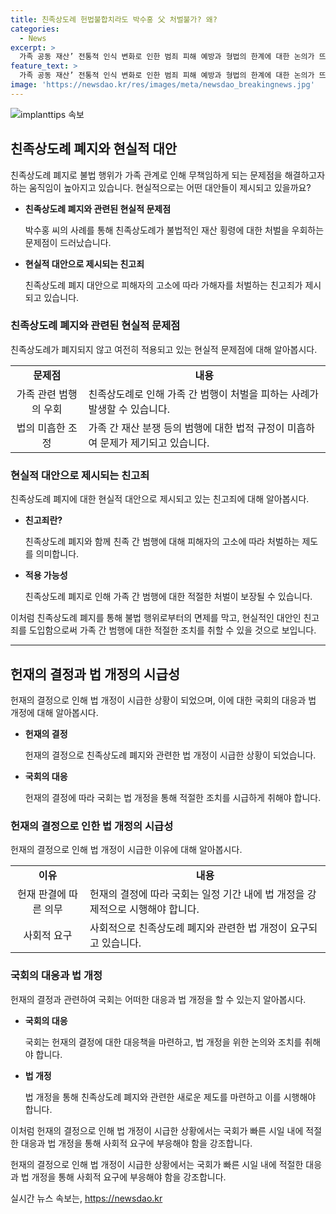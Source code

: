 ```yaml
---
title: 친족상도례 헌법불합치라도 박수홍 父 처벌불가? 왜?
categories:
  - News
excerpt: >
  가족 공동 재산’ 전통적 인식 변화로 인한 범죄 피해 예방과 형법의 한계에 대한 논의가 뜨거워지고 있다. 유명 방송인 박수홍 가족의 횡령 사건은 친족상도례 관련 헌법불합치 결정으로 주목받고 있다. 이에 따라 친족간 횡령 범행에 대한 처벌의 한계와 가해자의 형법 회피에 대한 우려가 제기되고 있다. 국회는 2025년 12월 31일까지 친족상도례 개선을 위한 법 개정을 해야 하며, 법조계에서는 친고죄로 변경하는 등 다양한 대안이 제시되고 있다. 헌재 역시 피해자의 의사표시를 소추조건으로 하는 등 여러 선택 가능성을 열어두고 있다.
feature_text: >
  가족 공동 재산’ 전통적 인식 변화로 인한 범죄 피해 예방과 형법의 한계에 대한 논의가 뜨거워지고 있다. 유명 방송인 박수홍 가족의 횡령 사건은 친족상도례 관련 헌법불합치 결정으로 주목받고 있다. 이에 따라 친족간 횡령 범행에 대한 처벌의 한계와 가해자의 형법 회피에 대한 우려가 제기되고 있다. 국회는 2025년 12월 31일까지 친족상도례 개선을 위한 법 개정을 해야 하며, 법조계에서는 친고죄로 변경하는 등 다양한 대안이 제시되고 있다. 헌재 역시 피해자의 의사표시를 소추조건으로 하는 등 여러 선택 가능성을 열어두고 있다.
image: 'https://newsdao.kr/res/images/meta/newsdao_breakingnews.jpg'
---
```


<p><img src="https://newsdao.kr/res/images/meta/newsdao_breakingnews.jpg" alt="implanttips 속보" /></p>

<h2 data-ke-size="size26">친족상도례 폐지와 현실적 대안</h2>

<p data-ke-size="size16">친족상도례 폐지로 불법 행위가 가족 관계로 인해 무책임하게 되는 문제점을 해결하고자 하는 움직임이 높아지고 있습니다. 현실적으로는 어떤 대안들이 제시되고 있을까요?</p>

<ul>
    <li><b>친족상도례 폐지와 관련된 현실적 문제점</b></li>
    <p>박수홍 씨의 사례를 통해 친족상도례가 불법적인 재산 횡령에 대한 처벌을 우회하는 문제점이 드러났습니다.</p>
    <li><b>현실적 대안으로 제시되는 친고죄</b></li>
    <p>친족상도례 폐지 대안으로 피해자의 고소에 따라 가해자를 처벌하는 친고죄가 제시되고 있습니다.</p>
</ul>

<h3 data-ke-size="size24">친족상도례 폐지와 관련된 현실적 문제점</h3>

<p data-ke-size="size16">친족상도례가 폐지되지 않고 여전히 적용되고 있는 현실적 문제점에 대해 알아봅시다.</p>

<table>
    <tr>
        <td style="text-align: center; height: 17px;"><b>문제점</b></td>
        <td style="text-align: center; height: 17px;"><b>내용</b></td>
    </tr>
    <tr>
        <td style="text-align: center; height: 17px;">가족 관련 범행의 우회</td>
        <td>친족상도례로 인해 가족 간 범행이 처벌을 피하는 사례가 발생할 수 있습니다.</td>
    </tr>
    <tr>
        <td style="text-align: center; height: 17px;">법의 미흡한 조정</td>
        <td>가족 간 재산 분쟁 등의 범행에 대한 법적 규정이 미흡하여 문제가 제기되고 있습니다.</td>
    </tr>
</table>

<h3 data-ke-size="size24">현실적 대안으로 제시되는 친고죄</h3>

<p data-ke-size="size16">친족상도례 폐지에 대한 현실적 대안으로 제시되고 있는 친고죄에 대해 알아봅시다.</p>

<ul>
    <li><b>친고죄란?</b></li>
    <p>친족상도례 폐지와 함께 친족 간 범행에 대해 피해자의 고소에 따라 처벌하는 제도를 의미합니다.</p>
    <li><b>적용 가능성</b></li>
    <p>친족상도례 폐지로 인해 가족 간 범행에 대한 적절한 처벌이 보장될 수 있습니다.</p>
</ul>

<p data-ke-size="size16">이처럼 친족상도례 폐지를 통해 불법 행위로부터의 면제를 막고, 현실적인 대안인 친고죄를 도입함으로써 가족 간 범행에 대한 적절한 조치를 취할 수 있을 것으로 보입니다.</p>

<hr>

<h2 data-ke-size="size26">헌재의 결정과 법 개정의 시급성</h2>

<p data-ke-size="size16">헌재의 결정으로 인해 법 개정이 시급한 상황이 되었으며, 이에 대한 국회의 대응과 법 개정에 대해 알아봅시다.</p>

<ul>
    <li><b>헌재의 결정</b></li>
    <p>헌재의 결정으로 친족상도례 폐지와 관련한 법 개정이 시급한 상황이 되었습니다.</p>
    <li><b>국회의 대응</b></li>
    <p>헌재의 결정에 따라 국회는 법 개정을 통해 적절한 조치를 시급하게 취해야 합니다.</p>
</ul>

<h3 data-ke-size="size24">헌재의 결정으로 인한 법 개정의 시급성</h3>

<p data-ke-size="size16">헌재의 결정으로 인해 법 개정이 시급한 이유에 대해 알아봅시다.</p>

<table>
    <tr>
        <td style="text-align: center; height: 17px;"><b>이유</b></td>
        <td style="text-align: center; height: 17px;"><b>내용</b></td>
    </tr>
    <tr>
        <td style="text-align: center; height: 17px;">헌재 판결에 따른 의무</td>
        <td>헌재의 결정에 따라 국회는 일정 기간 내에 법 개정을 강제적으로 시행해야 합니다.</td>
    </tr>
    <tr>
        <td style="text-align: center; height: 17px;">사회적 요구</td>
        <td>사회적으로 친족상도례 폐지와 관련한 법 개정이 요구되고 있습니다.</td>
    </tr>
</table>

<h3 data-ke-size="size24">국회의 대응과 법 개정</h3>

<p data-ke-size="size16">헌재의 결정과 관련하여 국회는 어떠한 대응과 법 개정을 할 수 있는지 알아봅시다.</p>

<ul>
    <li><b>국회의 대응</b></li>
    <p>국회는 헌재의 결정에 대한 대응책을 마련하고, 법 개정을 위한 논의와 조치를 취해야 합니다.</p>
    <li><b>법 개정</b></li>
    <p>법 개정을 통해 친족상도례 폐지와 관련한 새로운 제도를 마련하고 이를 시행해야 합니다.</p>
</ul>

<p data-ke-size="size16">이처럼 헌재의 결정으로 인해 법 개정이 시급한 상황에서는 국회가 빠른 시일 내에 적절한 대응과 법 개정을 통해 사회적 요구에 부응해야 함을 강조합니다.</p>

<p data-ke-size="size16">헌재의 결정으로 인해 법 개정이 시급한 상황에서는 국회가 빠른 시일 내에 적절한 대응과 법 개정을 통해 사회적 요구에 부응해야 함을 강조합니다.</p>
실시간 뉴스 속보는, <a href="https://newsdao.kr" rel="dofollow">https://newsdao.kr</a>


